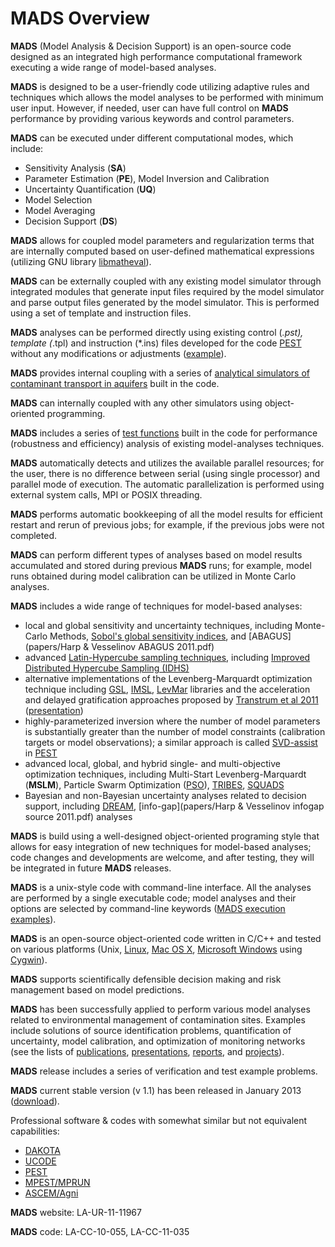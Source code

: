 <div class="animatescroll"><a name="info:top" id="info:top"></a>

# **MADS** Overview

**MADS** (Model Analysis & Decision Support) is an open-source code designed as an integrated high performance computational framework executing a wide range of model-based analyses.

**MADS** is designed to be a user-friendly code utilizing adaptive rules and techniques which allows the model analyses to be performed with minimum user input. However, if needed, user can have full control on **MADS** performance by providing various keywords and control parameters.

**MADS** can be executed under different computational modes, which include:

*   Sensitivity Analysis (**SA**)
*   Parameter Estimation (**PE**), Model Inversion and Calibration
*   Uncertainty Quantification (**UQ**)
*   Model Selection
*   Model Averaging
*   Decision Support (**DS**)

**MADS** allows for coupled model parameters and regularization terms that are internally computed based on user-defined mathematical expressions (utilizing GNU library [libmatheval](http://www.gnu.org/software/libmatheval)).

**MADS** can be externally coupled with any existing model simulator through integrated modules that generate input files required by the model simulator and parse output files generated by the model simulator. This is performed using a set of template and instruction files.

**MADS** analyses can be performed directly using existing control (*.pst), template (*.tpl) and instruction (*.ins) files developed for the code [PEST](http://www.pesthomepage.org) without any modifications or adjustments ([example](mads-comparisons.md)).

**MADS** provides internal coupling with a series of [analytical simulators of contaminant transport in aquifers](mads-methods) built in the code.

**MADS** can internally coupled with any other simulators using object-oriented programming.

**MADS** includes a series of [test functions](#methods:functions) built in the code for performance (robustness and efficiency) analysis of existing model-analyses techniques.

**MADS** automatically detects and utilizes the available parallel resources; for the user, there is no difference between serial (using single processor) and parallel mode of execution. The automatic parallelization is performed using external system calls, MPI or POSIX threading.

**MADS** performs automatic bookkeeping of all the model results for efficient restart and rerun of previous jobs; for example, if the previous jobs were not completed.

**MADS** can perform different types of analyses based on model results accumulated and stored during previous **MADS** runs; for example, model runs obtained during model calibration can be utilized in Monte Carlo analyses.

**MADS** includes a wide range of techniques for model-based analyses:

*   local and global sensitivity and uncertainty techniques, including Monte-Carlo Methods, [Sobol's global sensitivity indices](http://www.mlmatrix.com/uploadfile/200712418203522.pdf), and [ABAGUS](papers/Harp & Vesselinov ABAGUS 2011.pdf)
*   advanced [Latin-Hypercube sampling techniques](#methods:sampling), including [Improved Distributed Hypercube Sampling (IDHS)](http://people.sc.fsu.edu/~jburkardt/datasets/ihs/ihs.html)
*   alternative implementations of the Levenberg-Marquardt optimization technique including [GSL](http://www.gnu.org/s/gsl/), [IMSL](http://www.roguewave.com/products/imsl-numerical-libraries.aspx), [LevMar](http://www.ics.forth.gr/~lourakis/levmar/) libraries and the acceleration and delayed gratification approaches proposed by [Transtrum et al 2011](http://link.aps.org/doi/10.1103/PhysRevE.83.036701) ([presentation](presentations/Leif_LM_presentation_m.pdf))
*   highly-parameterized inversion where the number of model parameters is substantially greater than the number of model constraints (calibration targets or model observations); a similar approach is called [SVD-assist](http://www.pesthomepage.org/Highly-parameterized_inversion.php) in [PEST](http://www.pesthomepage.org)
*   advanced local, global, and hybrid single- and multi-objective optimization techniques, including Multi-Start Levenberg-Marquardt (**MSLM**), Particle Swarm Optimization ([PSO](http://clerc.maurice.free.fr/pso/)), [TRIBES](www.particleswarm.info/Tribes_2006_Cooren.pdf), [SQUADS](papers/squads_v04.pdf)
*   Bayesian and non-Bayesian uncertainty analyses related to decision support, including [DREAM](http://www.biometris.wur.nl/UK/Staff/Cajo+ter+Braak/Software+and+Data/DE-MC+and+DREAM+software+page/), [info-gap](papers/Harp & Vesselinov infogap source 2011.pdf) analyses

**MADS** is build using a well-designed object-oriented programing style that allows for easy integration of new techniques for model-based analyses; code changes and developments are welcome, and after testing, they will be integrated in future **MADS** releases.

**MADS** is a unix-style code with command-line interface. All the analyses are performed by a single executable code; model analyses and their options are selected by command-line keywords ([MADS execution examples](#examples:top)).

**MADS** is an open-source object-oriented code written in C/C++ and tested on various platforms (Unix, [Linux](https://www.linux.com/), [Mac OS X](http://www.apple.com/macosx/), [Microsoft Windows](http://windows.microsoft.com/en-US/windows/home) using [Cygwin](http://www.cygwin.com/)).

**MADS** supports scientifically defensible decision making and risk management based on model predictions.

**MADS** has been successfully applied to perform various model analyses related to environmental management of contamination sites. Examples include solutions of source identification problems, quantification of uncertainty, model calibration, and optimization of monitoring networks (see the lists of [publications](#research:top), [presentations](#research:presentations), [reports](#research:reports), and [projects](#research:projects)).

**MADS** release includes a series of verification and test example problems.

**MADS** current stable version (v 1.1) has been released in January 2013 ([download](#download)).

Professional software & codes with somewhat similar but not equivalent capabilities:

*   [DAKOTA](http://dakota.sandia.gov/index.html)
*   [UCODE](http://igwmc.mines.edu/freeware/ucode/)
*   [PEST](http://www.pesthomepage.org)
*   [MPEST/MPRUN](http://www.ees.lanl.gov/staff/monty/codes/mpest)
*   [ASCEM/Agni](http://www.ascemdoe.org)

**MADS** website: LA-UR-11-11967

**MADS** code: LA-CC-10-055, LA-CC-11-035

</div>
